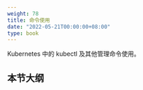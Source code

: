```yaml
---
weight: 78
title: 命令使用
date: "2022-05-21T00:00:00+08:00"
type: book
---
```


Kubernetes 中的 kubectl 及其他管理命令使用。

## 本节大纲
